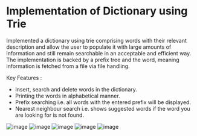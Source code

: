 # Implementation of Dictionary using Trie

Implemented a dictionary using trie comprising words with their relevant description and allow the user to populate it with large amounts of information and still remain searchable in an acceptable and efficient way. The implementation is backed by a prefix tree and the word, meaning information is fetched from a file via file handling.

Key Features :
- Insert, search and delete words in the dictionary.
- Printing the words in alphabetical manner.
- Prefix searching i.e. all words with the entered prefix will be displayed.
- Nearest neighbour search i.e. shows suggested words if the word you are looking for is not found.

![image](https://user-images.githubusercontent.com/52815871/121035242-50093000-c7cb-11eb-9317-e5be3a539d85.png)
![image](https://user-images.githubusercontent.com/52815871/121035322-631c0000-c7cb-11eb-98b8-7d4efa251dc3.png)
![image](https://user-images.githubusercontent.com/52815871/121035377-70d18580-c7cb-11eb-8ed3-71b2689dbfa8.png)
![image](https://user-images.githubusercontent.com/52815871/121035433-8050ce80-c7cb-11eb-944d-98e6aade9b5b.png)
![image](https://user-images.githubusercontent.com/52815871/121035640-b55d2100-c7cb-11eb-9539-25420177fd45.png)
